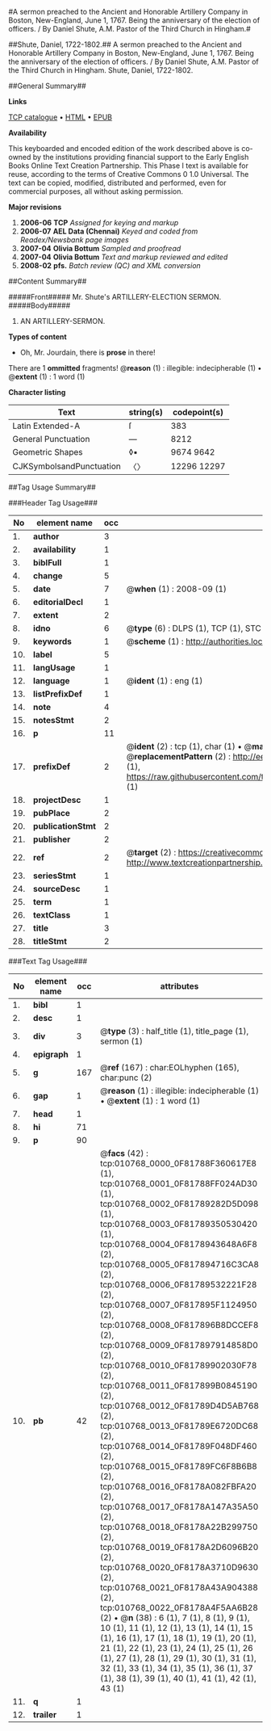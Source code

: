 #A sermon preached to the Ancient and Honorable Artillery Company in Boston, New-England, June 1, 1767. Being the anniversary of the election of officers. / By Daniel Shute, A.M. Pastor of the Third Church in Hingham.#

##Shute, Daniel, 1722-1802.##
A sermon preached to the Ancient and Honorable Artillery Company in Boston, New-England, June 1, 1767. Being the anniversary of the election of officers. / By Daniel Shute, A.M. Pastor of the Third Church in Hingham.
Shute, Daniel, 1722-1802.

##General Summary##

**Links**

[TCP catalogue](http://www.ota.ox.ac.uk/tcp/)  • 
[HTML](http://tei.it.ox.ac.uk/tcp/Texts-HTML/free/N08/N08418.html)  • 
[EPUB](http://tei.it.ox.ac.uk/tcp/Texts-EPUB/free/N08/N08418.epub)

**Availability**

This keyboarded and encoded edition of the
	       work described above is co-owned by the institutions
	       providing financial support to the Early English Books
	       Online Text Creation Partnership. This Phase I text is
	       available for reuse, according to the terms of Creative
	       Commons 0 1.0 Universal. The text can be copied,
	       modified, distributed and performed, even for
	       commercial purposes, all without asking permission.

**Major revisions**

1. __2006-06__ __TCP__ *Assigned for keying and markup*
1. __2006-07__ __AEL Data (Chennai)__ *Keyed and coded from Readex/Newsbank page images*
1. __2007-04__ __Olivia Bottum__ *Sampled and proofread*
1. __2007-04__ __Olivia Bottum__ *Text and markup reviewed and edited*
1. __2008-02__ __pfs.__ *Batch review (QC) and XML conversion*

##Content Summary##

#####Front#####
Mr. Shute's ARTILLERY-ELECTION SERMON.
#####Body#####

1. AN ARTILLERY-SERMON.

**Types of content**

  * Oh, Mr. Jourdain, there is **prose** in there!

There are 1 **ommitted** fragments! 
 @__reason__ (1) : illegible: indecipherable (1)  •  @__extent__ (1) : 1 word (1)

**Character listing**


|Text|string(s)|codepoint(s)|
|---|---|---|
|Latin Extended-A|ſ|383|
|General Punctuation|—|8212|
|Geometric Shapes|◊▪|9674 9642|
|CJKSymbolsandPunctuation|〈〉|12296 12297|

##Tag Usage Summary##

###Header Tag Usage###

|No|element name|occ|attributes|
|---|---|---|---|
|1.|__author__|3||
|2.|__availability__|1||
|3.|__biblFull__|1||
|4.|__change__|5||
|5.|__date__|7| @__when__ (1) : 2008-09 (1)|
|6.|__editorialDecl__|1||
|7.|__extent__|2||
|8.|__idno__|6| @__type__ (6) : DLPS (1), TCP (1), STC (1), NOTIS (1), IMAGE-SET (1), EVANS-CITATION (1)|
|9.|__keywords__|1| @__scheme__ (1) : http://authorities.loc.gov/ (1)|
|10.|__label__|5||
|11.|__langUsage__|1||
|12.|__language__|1| @__ident__ (1) : eng (1)|
|13.|__listPrefixDef__|1||
|14.|__note__|4||
|15.|__notesStmt__|2||
|16.|__p__|11||
|17.|__prefixDef__|2| @__ident__ (2) : tcp (1), char (1)  •  @__matchPattern__ (2) : ([0-9\-]+):([0-9IVX]+) (1), (.+) (1)  •  @__replacementPattern__ (2) : http://eebo.chadwyck.com/downloadtiff?vid=$1&page=$2 (1), https://raw.githubusercontent.com/textcreationpartnership/Texts/master/tcpchars.xml#$1 (1)|
|18.|__projectDesc__|1||
|19.|__pubPlace__|2||
|20.|__publicationStmt__|2||
|21.|__publisher__|2||
|22.|__ref__|2| @__target__ (2) : https://creativecommons.org/publicdomain/zero/1.0/ (1), http://www.textcreationpartnership.org/docs/. (1)|
|23.|__seriesStmt__|1||
|24.|__sourceDesc__|1||
|25.|__term__|1||
|26.|__textClass__|1||
|27.|__title__|3||
|28.|__titleStmt__|2||


###Text Tag Usage###

|No|element name|occ|attributes|
|---|---|---|---|
|1.|__bibl__|1||
|2.|__desc__|1||
|3.|__div__|3| @__type__ (3) : half_title (1), title_page (1), sermon (1)|
|4.|__epigraph__|1||
|5.|__g__|167| @__ref__ (167) : char:EOLhyphen (165), char:punc (2)|
|6.|__gap__|1| @__reason__ (1) : illegible: indecipherable (1)  •  @__extent__ (1) : 1 word (1)|
|7.|__head__|1||
|8.|__hi__|71||
|9.|__p__|90||
|10.|__pb__|42| @__facs__ (42) : tcp:010768_0000_0F81788F360617E8 (1), tcp:010768_0001_0F81788FF024AD30 (1), tcp:010768_0002_0F81789282D5D098 (1), tcp:010768_0003_0F81789350530420 (1), tcp:010768_0004_0F8178943648A6F8 (2), tcp:010768_0005_0F817894716C3CA8 (2), tcp:010768_0006_0F81789532221F28 (2), tcp:010768_0007_0F817895F1124950 (2), tcp:010768_0008_0F817896B8DCCEF8 (2), tcp:010768_0009_0F817897914858D0 (2), tcp:010768_0010_0F81789902030F78 (2), tcp:010768_0011_0F817899B0845190 (2), tcp:010768_0012_0F81789D4D5AB768 (2), tcp:010768_0013_0F81789E6720DC68 (2), tcp:010768_0014_0F81789F048DF460 (2), tcp:010768_0015_0F81789FC6F8B6B8 (2), tcp:010768_0016_0F8178A082FBFA20 (2), tcp:010768_0017_0F8178A147A35A50 (2), tcp:010768_0018_0F8178A22B299750 (2), tcp:010768_0019_0F8178A2D6096B20 (2), tcp:010768_0020_0F8178A3710D9630 (2), tcp:010768_0021_0F8178A43A904388 (2), tcp:010768_0022_0F8178A4F5AA6B28 (2)  •  @__n__ (38) : 6 (1), 7 (1), 8 (1), 9 (1), 10 (1), 11 (1), 12 (1), 13 (1), 14 (1), 15 (1), 16 (1), 17 (1), 18 (1), 19 (1), 20 (1), 21 (1), 22 (1), 23 (1), 24 (1), 25 (1), 26 (1), 27 (1), 28 (1), 29 (1), 30 (1), 31 (1), 32 (1), 33 (1), 34 (1), 35 (1), 36 (1), 37 (1), 38 (1), 39 (1), 40 (1), 41 (1), 42 (1), 43 (1)|
|11.|__q__|1||
|12.|__trailer__|1||
